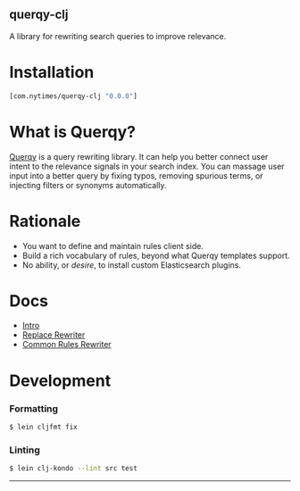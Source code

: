 querqy-clj
----------

A library for rewriting search queries to improve relevance.

Installation
============

```clojure
[com.nytimes/querqy-clj "0.0.0"]
```

What is Querqy?
===============

[Querqy][1] is a query rewriting library. It can help you better connect user
intent to the relevance signals in your search index. You can massage user input
into a better query by fixing typos, removing spurious terms, or injecting
filters or synonyms automatically.

Rationale
=========

- You want to define and maintain rules client side.
- Build a rich vocabulary of rules, beyond what Querqy templates support.
- No ability, or _desire_, to install custom Elasticsearch plugins.

Docs
====

- [Intro][2]
- [Replace Rewriter][3]
- [Common Rules Rewriter][4]

Development
===========

### Formatting

``` sh
$ lein cljfmt fix
```

### Linting

``` sh
$ lein clj-kondo --lint src test
```

---

[1]: https://docs.querqy.org/
[2]: doc/intro.md
[3]: doc/replace-rewriter.md
[4]: doc/common-rules-rewriter.md

<!--  LocalWords:  Rewriter Querqy
 -->
